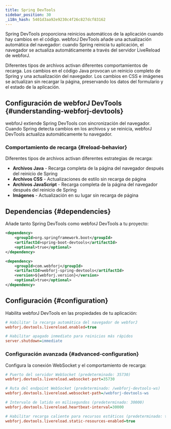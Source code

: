 ```yaml
---
title: Spring DevTools
sidebar_position: 30
_i18n_hash: 5401d3aa92e9230c4f26c827dcf83162
---
```

Spring DevTools proporciona reinicios automáticos de la aplicación cuando hay cambios en el código. webforJ DevTools añade una actualización automática del navegador: cuando Spring reinicia tu aplicación, el navegador se actualiza automáticamente a través del servidor LiveReload de webforJ.

Diferentes tipos de archivos activan diferentes comportamientos de recarga. Los cambios en el código Java provocan un reinicio completo de Spring y una actualización del navegador. Los cambios en CSS e imágenes se actualizan sin recargar la página, preservando los datos del formulario y el estado de la aplicación.

## Configuración de webforJ DevTools {#understanding-webforj-devtools}

webforJ extiende Spring DevTools con sincronización del navegador. Cuando Spring detecta cambios en los archivos y se reinicia, webforJ DevTools actualiza automáticamente tu navegador.

### Comportamiento de recarga {#reload-behavior}

Diferentes tipos de archivos activan diferentes estrategias de recarga:

- **Archivos Java** - Recarga completa de la página del navegador después del reinicio de Spring
- **Archivos CSS** - Actualizaciones de estilo sin recarga de página  
- **Archivos JavaScript** - Recarga completa de la página del navegador después del reinicio de Spring
- **Imágenes** - Actualización en su lugar sin recarga de página

## Dependencias {#dependencies}

Añade tanto Spring DevTools como webforJ DevTools a tu proyecto:

```xml title="pom.xml"
<dependency>
    <groupId>org.springframework.boot</groupId>
    <artifactId>spring-boot-devtools</artifactId>
    <optional>true</optional>
</dependency>

<dependency>
    <groupId>com.webforj</groupId>
    <artifactId>webforj-spring-devtools</artifactId>
    <version>${webforj.version}</version>
    <optional>true</optional>
</dependency>
```

## Configuración {#configuration}

Habilita webforJ DevTools en las propiedades de tu aplicación:

```Ini title="application.properties"
# Habilitar la recarga automática del navegador de webforJ
webforj.devtools.livereload.enabled=true

# Habilitar apagado inmediato para reinicios más rápidos
server.shutdown=immediate
```

### Configuración avanzada {#advanced-configuration}

Configura la conexión WebSocket y el comportamiento de recarga:

```Ini title="application.properties"
# Puerto del servidor WebSocket (predeterminado: 35730)
webforj.devtools.livereload.websocket-port=35730

# Ruta del endpoint WebSocket (predeterminado: /webforj-devtools-ws)
webforj.devtools.livereload.websocket-path=/webforj-devtools-ws

# Intervalo de latido en milisegundos (predeterminado: 30000)
webforj.devtools.livereload.heartbeat-interval=30000

# Habilitar recarga caliente para recursos estáticos (predeterminado: true)
webforj.devtools.livereload.static-resources-enabled=true
```
